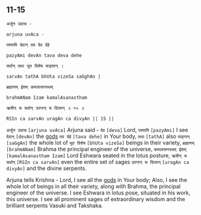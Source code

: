 ## 11-15


```shloka-sa
अर्जुन उवाच -
```
```shloka-sa-hk
arjuna uvAca -
```
```shloka-sa
पश्यामि देवान् तव देव देहे
```
```shloka-sa-hk
pazyAmi devAn tava deva dehe
```
```shloka-sa
सर्वान् तथा भूत विशेष सङ्घान् ।
```
```shloka-sa-hk
sarvAn tathA bhUta vizeSa saGghAn |
```
```shloka-sa
ब्रह्माणम् ईशम् कमलासनस्थम्
```
```shloka-sa-hk
brahmANam Izam kamalAsanastham
```
```shloka-sa
ऋषीन् च सर्वान् उरगान् च दिव्यान् ॥ १५ ॥
```
```shloka-sa-hk
RSIn ca sarvAn uragAn ca divyAn || 15 ||
```

`अर्जुन उवाच` `[arjuna uvAca]` Arjuna said - `देव` `[deva]` Lord, `पश्यामि` `[pazyAmi]` I see `देवान्` `[devAn]` the [gods](gods_and_other_powers) `तव देहे` `[tava dehe]` in Your body, `तथा` `[tathA]` also `सङ्गान्` `[saGgAn]` the whole lot of `भूत विशेष` `[bhUta vizeSa]` beings in their variety, `ब्रह्माणम्` `[brahmANam]` Brahma the principal engineer of the universe, `कमलासनस्थम् ईशम्` `[kamalAsanastham Izam]` Lord Eshwara seated in the lotus posture, `ऋषीन् च सर्वान्` `[RSIn ca sarvAn]` even the entire set of sages `उरगान् च दिव्यान्` `[uragAn ca divyAn]` and the divine serpents.

Arjuna tells Krishna - Lord, I see all the [gods](gods_and_other_powers) in Your body; Also, I see the whole lot of beings in all their variety, along with Brahma, the principal engineer of the universe. 
I see Eshwara in lotus pose, situated in his work, this universe. I see all prominent sages of extraordinary wisdom and the brilliant serpents Vasuki and Takshaka.

